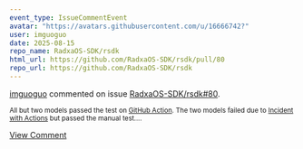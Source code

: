 ```yaml
---
event_type: IssueCommentEvent
avatar: "https://avatars.githubusercontent.com/u/16666742?"
user: imguoguo
date: 2025-08-15
repo_name: RadxaOS-SDK/rsdk
html_url: https://github.com/RadxaOS-SDK/rsdk/pull/80
repo_url: https://github.com/RadxaOS-SDK/rsdk
---
```


<a href='https://github.com/imguoguo' target='_blank'>imguoguo</a> commented on issue <a href='https://github.com/RadxaOS-SDK/rsdk/pull/80' target='_blank'>RadxaOS-SDK/rsdk#80</a>.

<small>All but two models passed the test on [GitHub Action](https://github.com/imguoguo/rsdk/actions/runs/16954810866). The two models failed due to [Incident with Actions](https://www.githubstatus.com/incidents/c2psrbjsmrxr) but passed the manual test....</small>

<a href='https://github.com/RadxaOS-SDK/rsdk/pull/80' target='_blank'>View Comment</a>